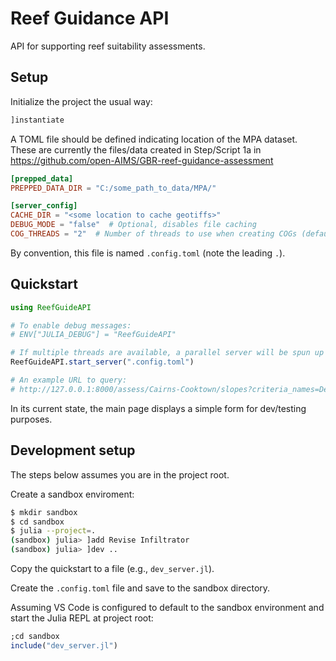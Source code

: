 # Reef Guidance API

API for supporting reef suitability assessments.

## Setup

Initialize the project the usual way:

```julia
]instantiate
```

A TOML file should be defined indicating location of the MPA dataset.
These are currently the files/data created in Step/Script 1a in https://github.com/open-AIMS/GBR-reef-guidance-assessment

```toml
[prepped_data]
PREPPED_DATA_DIR = "C:/some_path_to_data/MPA/"

[server_config]
CACHE_DIR = "<some location to cache geotiffs>"
DEBUG_MODE = "false"  # Optional, disables file caching
COG_THREADS = "2"  # Number of threads to use when creating COGs (defaults to 1)
```

By convention, this file is named `.config.toml` (note the leading `.`).

## Quickstart

```julia
using ReefGuideAPI

# To enable debug messages:
# ENV["JULIA_DEBUG"] = "ReefGuideAPI"

# If multiple threads are available, a parallel server will be spun up
ReefGuideAPI.start_server(".config.toml")

# An example URL to query:
# http://127.0.0.1:8000/assess/Cairns-Cooktown/slopes?criteria_names=Depth,Slope&lb=-9.0,0.0&ub=-2.0,40.0
```

In its current state, the main page displays a simple form for dev/testing purposes.

## Development setup

The steps below assumes you are in the project root.

Create a sandbox enviroment:

```bash
$ mkdir sandbox
$ cd sandbox
$ julia --project=.
(sandbox) julia> ]add Revise Infiltrator
(sandbox) julia> ]dev ..
```

Copy the quickstart to a file (e.g., `dev_server.jl`).

Create the `.config.toml` file and save to the sandbox directory.

Assuming VS Code is configured to default to the sandbox environment and start the
Julia REPL at project root:

```julia
;cd sandbox
include("dev_server.jl")
```
